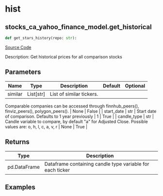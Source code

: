 # hist

## stocks_ca_yahoo_finance_model.get_historical

```python
def get_stars_history(repo: str):
```
[Source Code](https://github.com/OpenBB-finance/OpenBBTerminal/tree/main/openbb_terminal/stocks/comparison_analysis/yahoo_finance_model.py#L30)

Description: Get historical prices for all comparison stocks

## Parameters

| Name | Type | Description | Default | Optional |
| ---- | ---- | ----------- | ------- | -------- |
| similar | List[str] | List of similar tickers.
Comparable companies can be accessed through
finnhub_peers(), finviz_peers(), polygon_peers(). | None | False |
| start_date | str | Start date of comparison. Defaults to 1 year previously | 1 | True |
| candle_type | str | Candle variable to compare, by default "a" for Adjusted Close. Possible values are: o, h, l, c, a, v, r | None | True |

## Returns

| Type | Description |
| ---- | ----------- |
| pd.DataFrame | Dataframe containing candle type variable for each ticker |

## Examples

